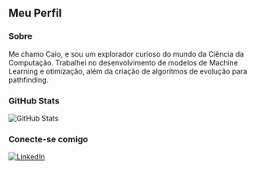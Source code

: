 ## Meu Perfil

### Sobre
Me chamo Caio, e sou um explorador curioso do mundo  da Ciência da Computação. Trabalhei no desenvolvimento de modelos de Machine Learning e otimização, além da criação de algoritmos de evolução para pathfinding.

### GitHub Stats

![GitHub Stats](https://github-readme-stats.vercel.app/api?username=Caiowing&theme=transparent&bg_color=000&border_color=30A3DC&show_icons=true&icon_color=30A3DC&title_color=E94D5F&text_color=FFF)

### Conecte-se comigo

[![LinkedIn](https://img.shields.io/badge/LinkedIn-000?style=for-the-badge&logo=linkedin&logoColor=0E76A8)](https://www.linkedin.com/in/caio-wingeter-165034174/)